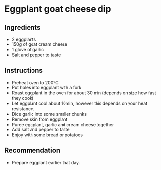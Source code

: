 # Eggplant goat cheese dip

## Ingredients

- 2 eggplants
- 150g of goat cream cheese
- 1 glove of garlic
- Salt and pepper to taste


## Instructions

- Preheat oven to 200°C
- Put holes into eggplant with a fork
- Roast eggplant in the oven for about 30 min (depends on size how fast they cook)
- Let eggplant cool about 10min, however this depends on your heat resistance.
- Dice garlic into some smaller chunks
- Remove skin from eggplant
- Puree eggplant, garlic and cream cheese together
- Add salt and pepper to taste
- Enjoy with some bread or potatoes

## Recommendation
- Prepare eggplant earlier that day.
